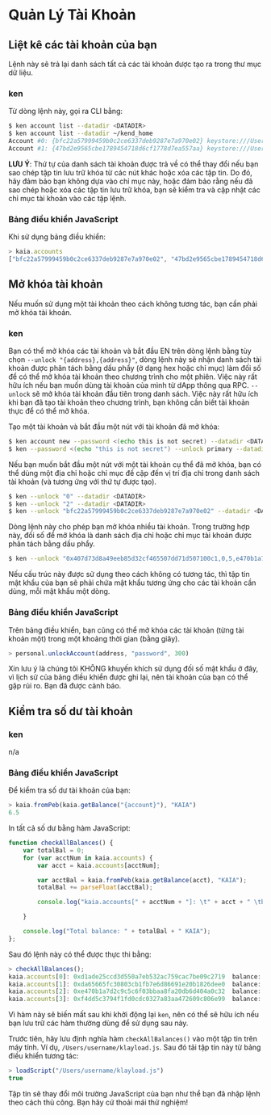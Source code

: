 # Quản Lý Tài Khoản

## Liệt kê các tài khoản của bạn <a id="list-your-accounts"></a>

Lệnh này sẽ trả lại danh sách tất cả các tài khoản được tạo ra trong thư mục dữ liệu.

### ken <a id="ken"></a>

Từ dòng lệnh này, gọi ra CLI bằng:

```bash
$ ken account list --datadir <DATADIR>
$ ken account list --datadir ~/kend_home
Account #0: {bfc22a57999459b0c2ce6337deb9287e7a970e02} keystore:///Users/username/kend_home/keystore/UTC--2019-03-26T07-02-58.524962000Z--bfc22a57999459b0c2ce6337deb9287e7a970e02
Account #1: {47bd2e9565cbe1789454718d6cf1778d7ea557aa} keystore:///Users/username/kend_home/keystore/UTC--2019-03-26T07-04-44.840061000Z--47bd2e9565cbe1789454718d6cf1778d7ea557aa
```

**LƯU Ý**: Thứ tự của danh sách tài khoản được trả về có thể thay đổi nếu bạn sao chép tập tin lưu trữ khóa từ các nút khác hoặc xóa các tập tin. Do đó, hãy đảm bảo bạn không dựa vào chỉ mục này, hoặc đảm bảo rằng nếu đã sao chép hoặc xóa các tập tin lưu trữ khóa, bạn sẽ kiểm tra và cập nhật các chỉ mục tài khoản vào các tập lệnh.

### Bảng điều khiển JavaScript <a id="javascript-console"></a>

Khi sử dụng bảng điều khiển:

```javascript
> kaia.accounts
["bfc22a57999459b0c2ce6337deb9287e7a970e02", "47bd2e9565cbe1789454718d6cf1778d7ea557aa"]
```

## Mở khóa tài khoản <a id="unlock-accounts"></a>

Nếu muốn sử dụng một tài khoản theo cách không tương tác, bạn cần phải mở khóa tài khoản.

### ken <a id="ken"></a>

Bạn có thể mở khóa các tài khoản và bắt đầu EN trên dòng lệnh bằng tùy chọn `--unlock "{address},{address}"`, dòng lệnh này sẽ nhận danh sách tài khoản được phân tách bằng dấu phẩy \(ở dạng hex hoặc chỉ mục\) làm đối số để có thể mở khóa tài khoản theo chương trình cho một phiên. Việc này rất hữu ích nếu bạn muốn dùng tài khoản của mình từ dApp thông qua RPC. `--unlock` sẽ mở khóa tài khoản đầu tiên trong danh sách. Việc này rất hữu ích khi bạn đã tạo tài khoản theo chương trình, bạn không cần biết tài khoản thực để có thể mở khóa.

Tạo một tài khoản và bắt đầu một nút với tài khoản đã mở khóa:

```bash
$ ken account new --password <(echo this is not secret) --datadir <DATADIR>
$ ken --password <(echo "this is not secret") --unlock primary --datadir <DATADIR> --rpccorsdomain localhost --verbosity 6 2>> log.log
```

Nếu bạn muốn bắt đầu một nút với một tài khoản cụ thể đã mở khóa, bạn có thể dùng một địa chỉ hoặc chỉ mục đề cập đến vị trí địa chỉ trong danh sách tài khoản \(và tương ứng với thứ tự được tạo\).

```bash
$ ken --unlock "0" --datadir <DATADIR>
$ ken --unlock "2" --datadir <DATADIR>
$ ken --unlock "bfc22a57999459b0c2ce6337deb9287e7a970e02" --datadir <DATADIR>
```

Dòng lệnh này cho phép bạn mở khóa nhiều tài khoản. Trong trường hợp này, đối số để mở khóa là danh sách địa chỉ hoặc chỉ mục tài khoản được phân tách bằng dấu phẩy.

```bash
$ ken --unlock "0x407d73d8a49eeb85d32cf465507dd71d507100c1,0,5,e470b1a7d2c9c5c6f03bbaa8fa20db6d404a0c32" --datadir <DATADIR>
```

Nếu cấu trúc này được sử dụng theo cách không có tương tác, thì tập tin mật khẩu của bạn sẽ phải chứa mật khẩu tương ứng cho các tài khoản cần dùng, mỗi mật khẩu một dòng.

### Bảng điều khiển JavaScript <a id="javascript-console"></a>

Trên bảng điều khiển, bạn cũng có thể mở khóa các tài khoản \(từng tài khoản một\) trong một khoảng thời gian \(bằng giây\).

```javascript
> personal.unlockAccount(address, "password", 300)
```

Xin lưu ý là chúng tôi KHÔNG khuyến khích sử dụng đối số mật khẩu ở đây, vì lịch sử của bảng điều khiển được ghi lại, nên tài khoản của bạn có thể gặp rủi ro. Bạn đã được cảnh báo.

## Kiểm tra số dư tài khoản <a id="check-account-balance"></a>

### ken <a id="ken"></a>

n/a

### Bảng điều khiển JavaScript <a id="javascript-console"></a>

Để kiểm tra số dư tài khoản của bạn:

```javascript
> kaia.fromPeb(kaia.getBalance("{account}"), "KAIA")
6.5
```

In tất cả số dư bằng hàm JavaScript:

```javascript
function checkAllBalances() {
    var totalBal = 0;
    for (var acctNum in kaia.accounts) {
        var acct = kaia.accounts[acctNum];

        var acctBal = kaia.fromPeb(kaia.getBalance(acct), "KAIA");
        totalBal += parseFloat(acctBal);

        console.log("kaia.accounts[" + acctNum + "]: \t" + acct + " \tbalance: " + acctBal + "KAIA");

    }

    console.log("Total balance: " + totalBal + " KAIA");
};
```

Sau đó lệnh này có thể được thực thi bằng:

```javascript
> checkAllBalances();
kaia.accounts[0]: 0xd1ade25ccd3d550a7eb532ac759cac7be09c2719  balance: 63.11848 KAIA
kaia.accounts[1]: 0xda65665fc30803cb1fb7e6d86691e20b1826dee0  balance: 0 KAIA
kaia.accounts[2]: 0xe470b1a7d2c9c5c6f03bbaa8fa20db6d404a0c32  balance: 1 KAIA
kaia.accounts[3]: 0xf4dd5c3794f1fd0cdc0327a83aa472609c806e99  balance: 6 KAIA
```

Vì hàm này sẽ biến mất sau khi khởi động lại `ken`, nên có thể sẽ hữu ích nếu bạn lưu trữ các hàm thường dùng để sử dụng sau này.

Trước tiên, hãy lưu định nghĩa hàm `checkAllBalances()` vào một tập tin trên máy tính. Ví dụ, `/Users/username/klayload.js`. Sau đó tải tập tin này từ bảng điều khiển tương tác:

```javascript
> loadScript("/Users/username/klayload.js")
true
```

Tập tin sẽ thay đổi môi trường JavaScript của bạn như thể bạn đã nhập lệnh theo cách thủ công. Bạn hãy cứ thoải mái thử nghiệm!

